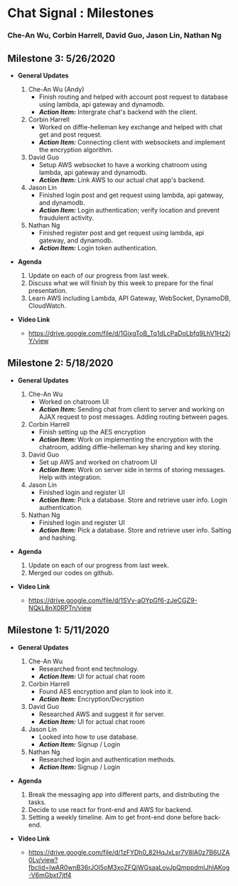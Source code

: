 # Chat Signal : Milestones
### Che-An Wu, Corbin Harrell, David Guo, Jason Lin, Nathan Ng


## Milestone 3: 5/26/2020
- **General Updates**
    1. Che-An Wu (Andy)
        - Finish routing and helped with account post request to database using lambda, api gateway and dynamodb.
        - ***Action Item:*** Intergrate chat's backend with the client.
    2. Corbin Harrell
        - Worked on diffie-helleman key exchange and helped with chat get and post request.
        - ***Action Item:*** Connecting client with websockets and implement the encryption algorithm.
    3. David Guo
        - Setup AWS websocket to have a working chatroom using lambda, api gateway and dynamodb.
        - ***Action Item:*** Link AWS to our actual chat app's backend.
    4. Jason Lin
        - Finished login post and get request using lambda, api gateway, and dynamodb.
        - ***Action Item:*** Login authentication; verify location and prevent fraudulent activity.
    5. Nathan Ng
        - Finished register post and get request using lambda, api gateway, and dynamodb.
        - ***Action Item:*** Login token authentication.

- **Agenda**
    1. Update on each of our progress from last week.
    2. Discuss what we will finish by this week to prepare for the final presentation.
    3. Learn AWS including Lambda, API Gateway, WebSocket, DynamoDB, CloudWatch.

- **Video Link**
    - https://drive.google.com/file/d/1GixgToB_Tq1dLcPaDoLbfq9LhV1Hz2jY/view

## Milestone 2: 5/18/2020
- **General Updates**
    1. Che-An Wu
        - Worked on chatroom UI
        - ***Action Item:*** Sending chat from client to server and working on AJAX request to post messages. Adding routing between pages.
    2. Corbin Harrell
        - Finish setting up the AES encryption
        - ***Action Item:*** Work on implementing the encryption with the chatroom, adding diffie-helleman key sharing and key storing.
    3. David Guo
        - Set up AWS and worked on chatroom UI
        - ***Action Item:*** Work on server side in terms of storing messages. Help with integration.
    4. Jason Lin
        - Finished login and register UI
        - ***Action Item:*** Pick a database. Store and retrieve user info. Login authentication.
    5. Nathan Ng
        - Finished login and register UI
        - ***Action Item:*** Pick a database. Store and retrieve user info. Salting and hashing.

- **Agenda**
    1. Update on each of our progress from last week.
    2. Merged our codes on github.

- **Video Link**
    - https://drive.google.com/file/d/1SVv-aOYpGf6-zJeCGZ9-NQkL8nX0RPTn/view

## Milestone 1: 5/11/2020
- **General Updates**
    1. Che-An Wu
        - Researched front end technology.
        - ***Action Item:*** UI for actual chat room
    2. Corbin Harrell
        - Found AES encryption and plan to look into it.
        - ***Action Item:*** Encryption/Decryption
    3. David Guo
        - Researched AWS and suggest it for server.
        - ***Action Item:*** UI for actual chat room
    4. Jason Lin
        - Looked into how to use database.
        - ***Action Item:*** Signup / Login
    5. Nathan Ng
        - Researched login and authentication methods.
        - ***Action Item:*** Signup / Login

- **Agenda**
    1. Break the messaging app into different parts, and distributing the tasks.
    2. Decide to use react for front-end and AWS for backend.
    3. Setting a weekly timeline. Aim to get front-end done before back-end.

- **Video Link**
    - https://drive.google.com/file/d/1zFYDh0_82HqJxLsr7V8lA0z7B6UZA0Lv/view?fbclid=IwAR0wnB36rJOl5oM3xoZFQjWGsaaLovJpQmppdmlJhIAKog-V6mGbxt7jtf4